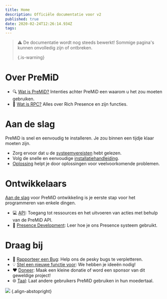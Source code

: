 ```yaml
---
title: Home
description: Officiële documentatie voor v2
published: true
date: 2020-02-24T12:26:14.934Z
tags:
---
```


> :warning: De documentatie wordt nog steeds bewerkt! Sommige pagina's kunnen onvolledig zijn of ontbreken. 
> 
> {.is-warning}

# Over PreMiD
- :mag: [Wat is PreMiD?](/about) Intenties achter PreMiD een waarom u het zou moeten gebruiken.
- :link: [Wat is RPC?](https://discordapp.com/rich-presence) Alles over Rich Presence en zijn functies.

# Aan de slag

PreMiD is snel en eenvoudig te installeren. Je zou binnen een tijdje klaar moeten zijn.

- Zorg ervoor dat u de [systeemvereisten](/install/requirements) hebt gelezen.
- Volg de snelle en eenvoudige [installatiehandleiding](/install).
- [Oplossing](/troubleshooting) helpt je door oplossingen voor veelvoorkomende problemen.

# Ontwikkelaars

[Aan de slag](/dev) voor PreMiD ontwikkeling is je eerste stap voor het programmeren van enkele dingen.

- :computer: [API](/dev/api): Toegang tot ressources en het uitvoeren van acties met behulp van de PreMiD API.
- :wrench: [Presence Development](/dev/presence): Leer hoe je ons Presence systeem gebruikt.

# Draag bij
- :bug: [Rapporteer een Bug](https://github.com/PreMiD): Help ons de pesky bugs te verpletteren.
- :bulb: [Stel een nieuwe functie voor](https://discord.gg/WvfVZ8T): We hebben je ideeën nodig!
- :heart: [Doneer](https://www.patreon.com/Timeraa): Maak een kleine donatie of word een sponsor van dit geweldige project!
- :globe_with_meridians: [Taal](https://translate.premid.app): Laat andere gebruikers PreMiD gebruiken in hun moedertaal.

![](https://beta.premid.app/img/logo.2b414dc2.gif) {.align-abstopright}